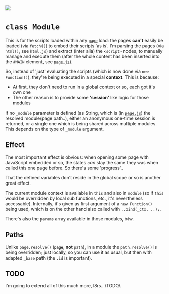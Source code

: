 <img src="https://kekse.biz/github.php?draw&text=`Module`&override=github:v4" />

# **`class Module`**
This is for the scripts loaded within any [`page`](page.md) load: the pages **can\'t** easily
be loaded (via `fetch()`) to embed their scripts 'as is'. I'm parsing the pages (via `html()`,
see `html.js`) and extract (inter alia) the `<script>` nodes, to manually manage and execute
them (after the whole content has been inserted into the `#MAIN` element, see [`page.js`](page.md)).

So, instead of 'just' evaluating the scripts (which is now done via `new Function()`), they're
being executed in a special **context**. This is because:

* At first, they don't need to run in a global context or so, each got it's own one
* The other reason is to provide some **'session'** like logic for those modules

If no `_module` parameter is defined (as String, which is (in [`page.js`](page.md)) the
resolved module/page path..), either an anonymous one-time session is returned, or a single
one which is being shared across multiple modules. This depends on the type of `_module` argument.

## Effect
The most important effect is obvious: when opening some page with JavaScript embedded or so,
the states _can_ stay the same they was when called this one page before. So there's some 'progress'..

That the defined variables don't reside in the global scope or so is another great effect.

The current module context is available in `this` and also in `module` (so if `this` would be overridden
by local sub functions, etc., it's nevertheless accessable). Internally, it's given as first argument
of a `new Function()` being used, which is on the other hand also called with `..bind(_ctx, ..);`.

There's also the `params` array available in those modules, btw.

## Paths
Unlike `page.resolve()` (**`page`**, **not** `path`), in a module the `path.resolve()` is being overridden;
just locally, so you can use it as usual, but then with adapted `_base` path (the `.id` is important).

## TODO
I'm going to extend all of this much more, l8rs.. /TODO/.

